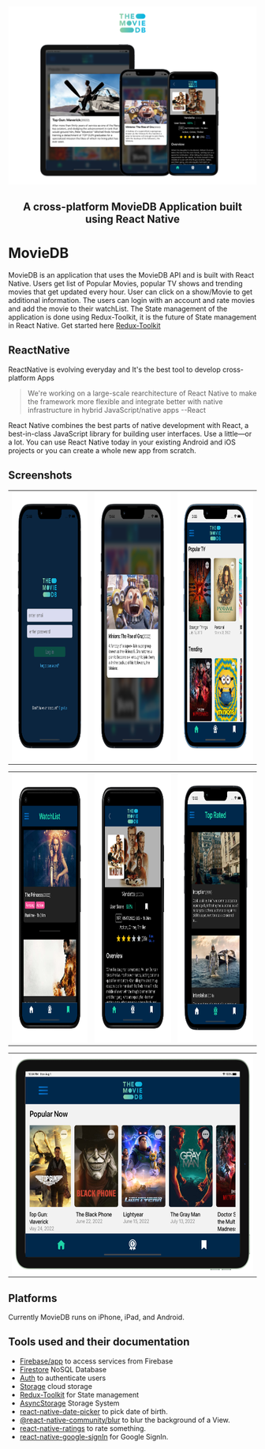 <p align="center"><img src="Resources/Banner.png" /></p>
<h2 align="center">A cross-platform MovieDB Application built using React Native</h2>

# MovieDB

MovieDB is an application that uses the MovieDB API and is built with React Native. Users get list of Popular Movies, popular TV shows and trending movies that get updated every hour. User can click on a show/Movie to get additional information.
The users can login with an account and rate movies and add the movie to their watchList. The State management of the application is done using Redux-Toolkit, it is the future of State management in React Native. Get started here [Redux-Toolkit](https://redux-toolkit.js.org/)

## ReactNative

ReactNative is evolving everyday and It's the best tool to develop cross-platform Apps

> We're working on a large-scale rearchitecture of React Native to make the framework more flexible and integrate better with native infrastructure in hybrid JavaScript/native apps --React

React Native combines the best parts of native development with React, a best-in-class JavaScript library for building user interfaces.
Use a little—or a lot. You can use React Native today in your existing Android and iOS projects or you can create a whole new app from scratch.

## Screenshots

<table>
  <tr>
    <td><img src="Resources/Screen1.png" height = "545" width="291.91"></td>
    <td><img src="Resources/Screen2.png" height = "545" width="291.91"></td>
    <td><img src="Resources/Screen7.png" height = "545" width="291.91"></td>
  </tr>
</table>
<table>
  <tr>
    <td><img src="Resources/Screen4.png" height = "545" width="294.43"></td>
    <td><img src="Resources/Screen6.png" height = "545" width="294.43"></td>
    <td><img src="Resources/Screen3.png" height = "545" width="291.91"></td>
  </tr>
</table>
<table>
  <tr>
    <td><img src="Resources/Screen5.png" height = "443.65" width=608.3"></td>
  </tr>
</table>

## Platforms

Currently MovieDB runs on iPhone, iPad, and Android.

## Tools used and their documentation

- [Firebase/app](https://rnfirebase.io/) to access services from Firebase
- [Firestore](https://rnfirebase.io/firestore/usage) NoSQL Database
- [Auth](https://rnfirebase.io/auth/usage) to authenticate users
- [Storage](https://rnfirebase.io/storage/usage) cloud storage
- [Redux-Toolkit](https://redux-toolkit.js.org/) for State management
- [AsyncStorage](https://www.npmjs.com/package/@react-native-async-storage/async-storage) Storage System
- [react-native-date-picker](https://github.com/henninghall/react-native-date-picker) to pick date of birth.
- [@react-native-community/blur](https://github.com/Kureev/react-native-blur) to blur the background of a View.
- [react-native-ratings](https://github.com/Monte9/react-native-ratings) to rate something.
- [react-native-google-signIn](https://github.com/react-native-google-signin/google-signin) for Google SignIn.

